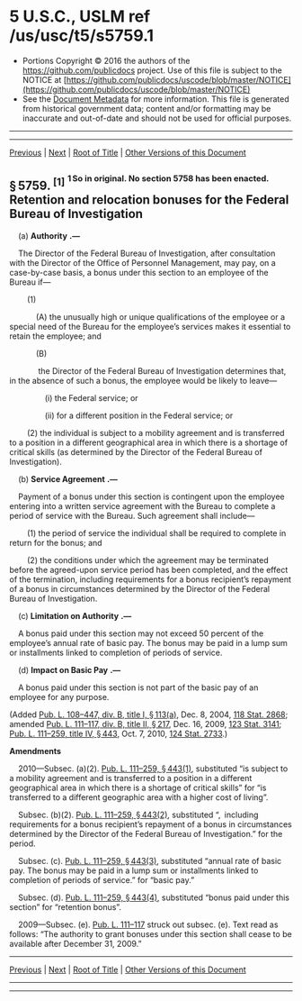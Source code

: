 ---
---

# 5 U.S.C., USLM ref /us/usc/t5/s5759.1

* Portions Copyright © 2016 the authors of the https://github.com/publicdocs project.
  Use of this file is subject to the NOTICE at [https://github.com/publicdocs/uscode/blob/master/NOTICE](https://github.com/publicdocs/uscode/blob/master/NOTICE)
* See the [Document Metadata](././../../../../../../..//README.md) for more information.
  This file is generated from historical government data; content and/or formatting may be inaccurate and out-of-date and should not be used for official purposes.

----------
----------

[Previous](./../../../../../../..//us/usc/t5/ptIII/sptD/ch57/schIV/m__us_usc_t5_s5757.1^extra.md) | [Next](./../../../../../../..//us/usc/t5/ptIII/sptD/ch57/schIV/m__us_usc_t5_s5760.md) | [Root of Title](./../../../../../../../) | [Other Versions of this Document](https://publicdocs.github.io/go/links?ns=uslm&ref=%2Fus%2Fusc%2Ft5%2Fs5759.1)

## § 5759. <sup>\[1\]</sup>  <sup><sup> 1 So in original. No section 5758 has been enacted. </sup></sup>  Retention and relocation bonuses for the Federal Bureau of Investigation

    (a)  __Authority__  __.—__ 

    The Director of the Federal Bureau of Investigation, after consultation with the Director of the Office of Personnel Management, may pay, on a case-by-case basis, a bonus under this section to an employee of the Bureau if—

        (1)

            (A) the unusually high or unique qualifications of the employee or a special need of the Bureau for the employee’s services makes it essential to retain the employee; and

            (B)

             the Director of the Federal Bureau of Investigation determines that, in the absence of such a bonus, the employee would be likely to leave—

                (i) the Federal service; or

                (ii) for a different position in the Federal service; or

        (2) the individual is subject to a mobility agreement and is transferred to a position in a different geographical area in which there is a shortage of critical skills (as determined by the Director of the Federal Bureau of Investigation).

    (b)  __Service Agreement__  __.—__ 

    Payment of a bonus under this section is contingent upon the employee entering into a written service agreement with the Bureau to complete a period of service with the Bureau. Such agreement shall include—

        (1) the period of service the individual shall be required to complete in return for the bonus; and

        (2) the conditions under which the agreement may be terminated before the agreed-upon service period has been completed, and the effect of the termination, including requirements for a bonus recipient’s repayment of a bonus in circumstances determined by the Director of the Federal Bureau of Investigation.

    (c)  __Limitation on Authority__  __.—__ 

    A bonus paid under this section may not exceed 50 percent of the employee’s annual rate of basic pay. The bonus may be paid in a lump sum or installments linked to completion of periods of service.

    (d)  __Impact on Basic Pay__  __.—__ 

    A bonus paid under this section is not part of the basic pay of an employee for any purpose.

(Added [Pub. L. 108–447, div. B, title I, § 113(a)][/us/pl/108/447/s113/a], Dec. 8, 2004, [118 Stat. 2868][/us/stat/118/2868]; amended [Pub. L. 111–117, div. B, title II, § 217][/us/pl/111/117/s217], Dec. 16, 2009, [123 Stat. 3141][/us/stat/123/3141]; [Pub. L. 111–259, title IV, § 443][/us/pl/111/259/s443], Oct. 7, 2010, [124 Stat. 2733][/us/stat/124/2733].)

 __Amendments__ 

    2010—Subsec. (a)(2). [Pub. L. 111–259, § 443(1)][/us/pl/111/259/s443/1], substituted “is subject to a mobility agreement and is transferred to a position in a different geographical area in which there is a shortage of critical skills” for “is transferred to a different geographic area with a higher cost of living”.

    Subsec. (b)(2). [Pub. L. 111–259, § 443(2)][/us/pl/111/259/s443/2], substituted “, including requirements for a bonus recipient’s repayment of a bonus in circumstances determined by the Director of the Federal Bureau of Investigation.” for the period.

    Subsec. (c). [Pub. L. 111–259, § 443(3)][/us/pl/111/259/s443/3], substituted “annual rate of basic pay. The bonus may be paid in a lump sum or installments linked to completion of periods of service.” for “basic pay.”

    Subsec. (d). [Pub. L. 111–259, § 443(4)][/us/pl/111/259/s443/4], substituted “bonus paid under this section” for “retention bonus”.

    2009—Subsec. (e). [Pub. L. 111–117][/us/pl/111/117] struck out subsec. (e). Text read as follows: “The authority to grant bonuses under this section shall cease to be available after December 31, 2009.”

----------

[Previous](./../../../../../../..//us/usc/t5/ptIII/sptD/ch57/schIV/m__us_usc_t5_s5757.1^extra.md) | [Next](./../../../../../../..//us/usc/t5/ptIII/sptD/ch57/schIV/m__us_usc_t5_s5760.md) | [Root of Title](./../../../../../../../) | [Other Versions of this Document](https://publicdocs.github.io/go/links?ns=uslm&ref=%2Fus%2Fusc%2Ft5%2Fs5759.1)

----------
----------

[/us/pl/108/447/s113/a]: https://publicdocs.github.io/go/links?ns=uslm&ref=%2Fus%2Fpl%2F108%2F447%2Fs113%2Fa
[/us/stat/118/2868]: https://publicdocs.github.io/go/links?ns=uslm&ref=%2Fus%2Fstat%2F118%2F2868
[/us/pl/111/117/s217]: https://publicdocs.github.io/go/links?ns=uslm&ref=%2Fus%2Fpl%2F111%2F117%2Fs217
[/us/stat/123/3141]: https://publicdocs.github.io/go/links?ns=uslm&ref=%2Fus%2Fstat%2F123%2F3141
[/us/pl/111/259/s443]: https://publicdocs.github.io/go/links?ns=uslm&ref=%2Fus%2Fpl%2F111%2F259%2Fs443
[/us/stat/124/2733]: https://publicdocs.github.io/go/links?ns=uslm&ref=%2Fus%2Fstat%2F124%2F2733
[/us/pl/111/259/s443/1]: https://publicdocs.github.io/go/links?ns=uslm&ref=%2Fus%2Fpl%2F111%2F259%2Fs443%2F1
[/us/pl/111/259/s443/2]: https://publicdocs.github.io/go/links?ns=uslm&ref=%2Fus%2Fpl%2F111%2F259%2Fs443%2F2
[/us/pl/111/259/s443/3]: https://publicdocs.github.io/go/links?ns=uslm&ref=%2Fus%2Fpl%2F111%2F259%2Fs443%2F3
[/us/pl/111/259/s443/4]: https://publicdocs.github.io/go/links?ns=uslm&ref=%2Fus%2Fpl%2F111%2F259%2Fs443%2F4
[/us/pl/111/117]: https://publicdocs.github.io/go/links?ns=uslm&ref=%2Fus%2Fpl%2F111%2F117



